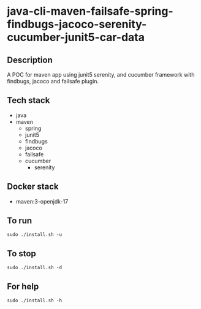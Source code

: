 # java-cli-maven-failsafe-spring-findbugs-jacoco-serenity-cucumber-junit5-car-data

## Description
A POC for maven app using junit5
serenity, and cucumber framework
 with findbugs,
jacoco and failsafe plugin.

## Tech stack
- java
- maven
	- spring
  - junit5
  - findbugs
  - jacoco
  - failsafe
  - cucumber
	- serenity



## Docker stack
- maven:3-openjdk-17

## To run
`sudo ./install.sh -u`

## To stop
`sudo ./install.sh -d`

## For help
`sudo ./install.sh -h`
